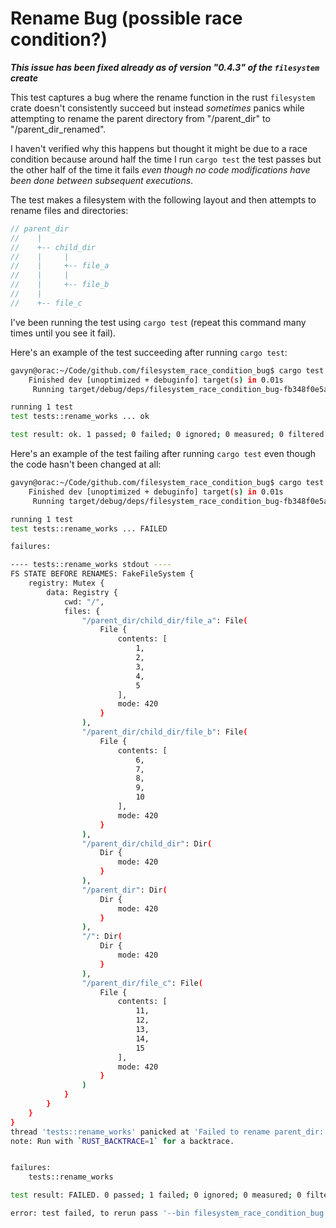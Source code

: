 

# Rename Bug (possible race condition?)

**_This issue has been fixed already as of version "0.4.3" of the `filesystem` create_**


This test captures a bug where the rename function in the rust `filesystem` crate doesn't consistently succeed but instead _sometimes_ panics while attempting to rename the parent directory from
"/parent_dir" to "/parent_dir_renamed".

I haven't verified why this happens but thought it might be due to a race
condition because around half the time I run `cargo test` the test passes but the other half of the
time it fails _even though no code modifications have been done between subsequent executions_.

The test makes a filesystem with the following layout and then attempts to rename files and directories:

```rust
// parent_dir
//    |
//    +-- child_dir
//    |     |
//    |     +-- file_a
//    |     |
//    |     +-- file_b
//    |
//    +-- file_c
```

I've been running the test using `cargo test` (repeat this command many times until you see it fail).

Here's an example of the test succeeding after running `cargo test`:
```bash
gavyn@orac:~/Code/github.com/filesystem_race_condition_bug$ cargo test
    Finished dev [unoptimized + debuginfo] target(s) in 0.01s
     Running target/debug/deps/filesystem_race_condition_bug-fb348f0e5ac20289

running 1 test
test tests::rename_works ... ok

test result: ok. 1 passed; 0 failed; 0 ignored; 0 measured; 0 filtered out
```

Here's an example of the test failing after running `cargo test` even though the code hasn't been changed at all:

```bash
gavyn@orac:~/Code/github.com/filesystem_race_condition_bug$ cargo test                                                                                               [44/1973]
    Finished dev [unoptimized + debuginfo] target(s) in 0.01s
     Running target/debug/deps/filesystem_race_condition_bug-fb348f0e5ac20289

running 1 test
test tests::rename_works ... FAILED

failures:

---- tests::rename_works stdout ----
FS STATE BEFORE RENAMES: FakeFileSystem {
    registry: Mutex {
        data: Registry {
            cwd: "/",
            files: {
                "/parent_dir/child_dir/file_a": File(
                    File {
                        contents: [
                            1,
                            2,
                            3,
                            4,
                            5
                        ],
                        mode: 420
                    }
                ),
                "/parent_dir/child_dir/file_b": File(
                    File {
                        contents: [
                            6,
                            7,
                            8,
                            9,
                            10
                        ],
                        mode: 420
                    }
                ),
                "/parent_dir/child_dir": Dir(
                    Dir {
                        mode: 420
                    }
                ),
                "/parent_dir": Dir(
                    Dir {
                        mode: 420
                    }
                ),
                "/": Dir(
                    Dir {
                        mode: 420
                    }
                ),
                "/parent_dir/file_c": File(
                    File {
                        contents: [
                            11,
                            12,
                            13,
                            14,
                            15
                        ],
                        mode: 420
                    }
                )
            }
        }
    }
}
thread 'tests::rename_works' panicked at 'Failed to rename parent_dir: Custom { kind: NotFound, error: StringError("entity not found") }', libcore/result.rs:1009:5
note: Run with `RUST_BACKTRACE=1` for a backtrace.


failures:
    tests::rename_works

test result: FAILED. 0 passed; 1 failed; 0 ignored; 0 measured; 0 filtered out

error: test failed, to rerun pass '--bin filesystem_race_condition_bug'
```